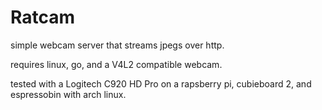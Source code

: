 Ratcam
=====

simple webcam server that streams jpegs over http.

requires linux, go, and a V4L2 compatible webcam.

tested with a Logitech C920 HD Pro on a rapsberry pi, cubieboard 2, and espressobin with arch linux.
